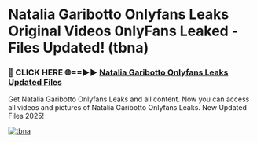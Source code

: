 # Natalia Garibotto Onlyfans Leaks Original Videos 0nlyFans Leaked - Files Updated! (tbna)

<h3>🔴 CLICK HERE 🌐==►► <a href="https://tinyurl.com/x26r9saj" rel="nofollow">Natalia Garibotto Onlyfans Leaks Updated Files</a></h3>

Get Natalia Garibotto Onlyfans Leaks and all content. Now you can access all videos and pictures of Natalia Garibotto Onlyfans Leaks. New Updated Files 2025!

[![tbna](https://i.imgur.com/LkgZPqh.gif)](https://tinyurl.com/x26r9saj)
